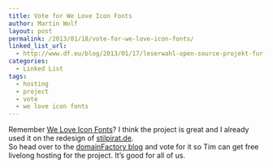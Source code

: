 ```yaml
---
title: Vote for We Love Icon Fonts
author: Martin Wolf
layout: post
permalink: /2013/01/18/vote-for-we-love-icon-fonts/
linked_list_url:
  - http://www.df.eu/blog/2013/01/17/leserwahl-open-source-projekt-fur-lebenslanges-gratis-hosting-gesucht/
categories:
  - Linked List
tags:
  - hosting
  - project
  - vote
  - we love icon fonts
---
```

Remember [We Love Icon Fonts][1]? I think the project is great and I already used it on the redesign of [stilpirat.de][2].  
So head over to the [domainFactory blog][3] and vote for it so Tim can get free livelong hosting for the project. It&#8217;s good for all of us.

 [1]: http://weloveiconfonts.com
 [2]: http://stilpirat.de
 [3]: http://www.df.eu/blog/2013/01/17/leserwahl-open-source-projekt-fur-lebenslanges-gratis-hosting-gesucht/